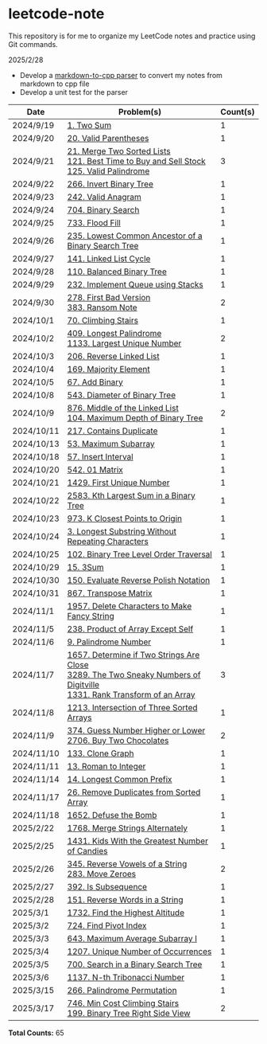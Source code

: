 # leetcode-note

This repository is for me to organize my LeetCode notes and practice using Git commands. 

2025/2/28 
* Develop a [markdown-to-cpp parser](markdown-to-cpp\README.md) to convert my notes from markdown to cpp file
* Develop a unit test for the parser

| Date | Problem(s) | Count(s) |
| ---- | ---------- | -------- |
| 2024/9/19 | [1. Two Sum](1-twoSum\1-twoSum-0.cpp) | 1 |
| 2024/9/20 | [20. Valid Parentheses](20-isValid.cpp) | 1 |
| 2024/9/21 | [21. Merge Two Sorted Lists](21-mergeTwoLists.cpp) </br> [121. Best Time to Buy and Sell Stock](121-maxProfit.cpp) </br> [125. Valid Palindrome](125-isPalindrome.cpp) | 3 |
| 2024/9/22 | [266. Invert Binary Tree](226-invertTree.cpp) | 1 |
| 2024/9/23 | [242. Valid Anagram](242-isAnagram.cpp) | 1 |
| 2024/9/24 | [704. Binary Search](704-search.cpp) | 1 |
| 2024/9/25 | [733. Flood Fill](733-floodFill.cpp) | 1 |
| 2024/9/26 | [235. Lowest Common Ancestor of a Binary Search Tree](235-lowestCommonAncestor.cpp) | 1 |
| 2024/9/27 | [141. Linked List Cycle](141-hasCycle.cpp) | 1 |
| 2024/9/28 | [110. Balanced Binary Tree](110-isBalanced.cpp) | 1 |
| 2024/9/29 | [232. Implement Queue using Stacks](232-MyQueue.cpp) | 1 |
| 2024/9/30 | [278. First Bad Version](278-firstBadVersion.cpp) </br> [383. Ransom Note](383-canConstruct.cpp) | 2 |
| 2024/10/1 | [70. Climbing Stairs](70-climbStairs.cpp) | 1 |
| 2024/10/2 | [409. Longest Palindrome](409-longestPalindrome.cpp) </br> [1133. Largest Unique Number](1133-largestUniqueNumber.cpp) | 2 |
| 2024/10/3 | [206. Reverse Linked List](206-reverseList.cpp) | 1 |
| 2024/10/4 | [169. Majority Element](169-majorityElement.cpp) | 1 |
| 2024/10/5 | [67. Add Binary](67-addBinary.cpp) | 1 |
| 2024/10/8 | [543. Diameter of Binary Tree](543-diameterOfBinaryTree.cpp) | 1 |
| 2024/10/9 | [876. Middle of the Linked List](876-middleNode.cpp) </br> [104. Maximum Depth of Binary Tree](104-maxDepth.cpp) | 2 |
| 2024/10/11 | [217. Contains Duplicate](217-containsDuplicate.cpp) | 1 |
| 2024/10/13 | [53. Maximum Subarray](53-maxSubArray.cpp) | 1 |
| 2024/10/18 | [57. Insert Interval](57-insert.cpp) | 1 |
| 2024/10/20 | [542. 01 Matrix](542-updateMatrix.cpp) | 1 |
| 2024/10/21 | [1429. First Unique Number](1429-FirstUnique.cpp) | 1 |
| 2024/10/22 | [2583. Kth Largest Sum in a Binary Tree](2583-kthLargestLevelSum.cpp) | 1 |
| 2024/10/23 | [973. K Closest Points to Origin](973-kClosest.cpp) | 1 |
| 2024/10/24 | [3. Longest Substring Without Repeating Characters](3-lengthOfLongestSubstring.cpp) | 1 |
| 2024/10/25 | [102. Binary Tree Level Order Traversal](102-levelOrder.cpp) | 1 |
| 2024/10/29 | [15. 3Sum](15-threeSum.cpp) | 1 |
| 2024/10/30 | [150. Evaluate Reverse Polish Notation](150-evalRPN.cpp) | 1 |
| 2024/10/31 | [867. Transpose Matrix](867-transpose.cpp) | 1 | 
| 2024/11/1 | [1957. Delete Characters to Make Fancy String](1957-makeFancyString.cpp) | 1 |
| 2024/11/5 | [238. Product of Array Except Self](238-productExceptSelf.cpp) | 1 |
| 2024/11/6 | [9. Palindrome Number](9-isPalindrome.cpp) | 1 |
| 2024/11/7 | [1657. Determine if Two Strings Are Close](1657-closeStrings.cpp) </br> [3289. The Two Sneaky Numbers of Digitville](3289-getSneakyNumbers.cpp) </br> [1331. Rank Transform of an Array](1331-arrayRankTransform.cpp)| 3 |
| 2024/11/8 | [1213. Intersection of Three Sorted Arrays](1213-arraysIntersection.cpp) | 1 |
| 2024/11/9 | [374. Guess Number Higher or Lower](374-guessNumber.cpp) </br> [2706. Buy Two Chocolates](2706-buyChoco.cpp)| 2 |
| 2024/11/10 | [133. Clone Graph](133-cloneGraph.cpp) | 1 |
| 2024/11/11 | [13. Roman to Integer](13-romanToInt.cpp) | 1 |
| 2024/11/14 | [14. Longest Common Prefix](14-longestCommonPrefix.cpp) | 1 |
| 2024/11/17 | [26. Remove Duplicates from Sorted Array](26-removeDuplicates.cpp) | 1 |
| 2024/11/18 | [1652. Defuse the Bomb](1652-decrypt.cpp) | 1 |
| 2025/2/22 | [1768. Merge Strings Alternately](1768-mergeAlternately.cpp) | 1 |
| 2025/2/25 | [1431. Kids With the Greatest Number of Candies](1431-kidsWithCandies.cpp) | 1 |
| 2025/2/26 | [345. Reverse Vowels of a String](345-reverseVowels.cpp) <br> [283. Move Zeroes](283-moveZeroes.cpp) | 2 |
| 2025/2/27 | [392. Is Subsequence](392-isSubsequence.cpp) | 1 |
| 2025/2/28 | [151. Reverse Words in a String](151-reverseWords.cpp) | 1 |
| 2025/3/1 | [1732. Find the Highest Altitude](1732-largestAltitude.cpp) | 1 |
| 2025/3/2 | [724. Find Pivot Index](324-pivotIndex.cpp) | 1 |
| 2025/3/3 | [643. Maximum Average Subarray I](643-findMaxAverage.cpp) | 1 |
| 2025/3/4 | [1207. Unique Number of Occurrences](1207-uniqueOccurrences.cpp) | 1 |
| 2025/3/5 | [700. Search in a Binary Search Tree](700-searchBST.cpp) | 1 |
| 2025/3/6 | [1137. N-th Tribonacci Number](1137-tribonacci.cpp) | 1 |
| 2025/3/15 | [266. Palindrome Permutation](266-canPermutePalindrome.cpp) | 1 |
| 2025/3/17 | [746. Min Cost Climbing Stairs](746-minCostClimbingStairs.cpp) </br> [199. Binary Tree Right Side View](199-rightSideView.cpp)| 2 |

**Total Counts:** 65